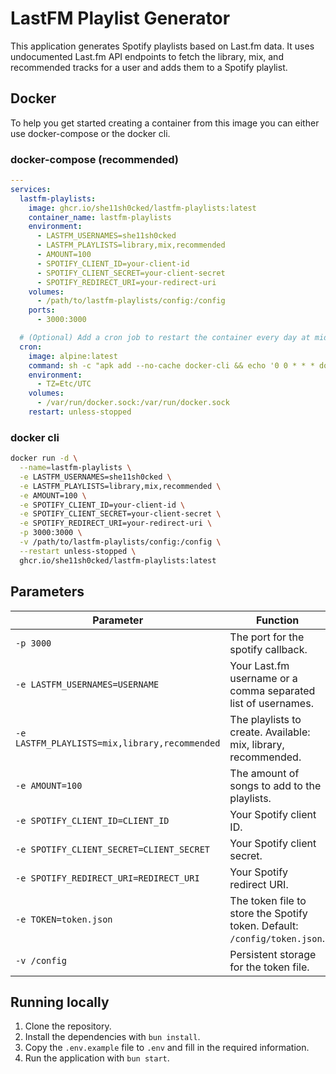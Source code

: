 # LastFM Playlist Generator

This application generates Spotify playlists based on Last.fm data. It uses undocumented Last.fm API endpoints to fetch the library, mix, and recommended tracks for a user and adds them to a Spotify playlist.

## Docker

To help you get started creating a container from this image you can either use docker-compose or the docker cli.

### docker-compose (recommended)

```yaml
---
services:
  lastfm-playlists:
    image: ghcr.io/she11sh0cked/lastfm-playlists:latest
    container_name: lastfm-playlists
    environment:
      - LASTFM_USERNAMES=she11sh0cked
      - LASTFM_PLAYLISTS=library,mix,recommended
      - AMOUNT=100
      - SPOTIFY_CLIENT_ID=your-client-id
      - SPOTIFY_CLIENT_SECRET=your-client-secret
      - SPOTIFY_REDIRECT_URI=your-redirect-uri
    volumes:
      - /path/to/lastfm-playlists/config:/config
    ports:
      - 3000:3000

  # (Optional) Add a cron job to restart the container every day at midnight.
  cron:
    image: alpine:latest
    command: sh -c "apk add --no-cache docker-cli && echo '0 0 * * * docker start lastfm-playlists' > /etc/crontabs/root && crond -f"
    environment:
      - TZ=Etc/UTC
    volumes:
      - /var/run/docker.sock:/var/run/docker.sock
    restart: unless-stopped
```

### docker cli

```bash
docker run -d \
  --name=lastfm-playlists \
  -e LASTFM_USERNAMES=she11sh0cked \
  -e LASTFM_PLAYLISTS=library,mix,recommended \
  -e AMOUNT=100 \
  -e SPOTIFY_CLIENT_ID=your-client-id \
  -e SPOTIFY_CLIENT_SECRET=your-client-secret \
  -e SPOTIFY_REDIRECT_URI=your-redirect-uri \
  -p 3000:3000 \
  -v /path/to/lastfm-playlists/config:/config \
  --restart unless-stopped \
  ghcr.io/she11sh0cked/lastfm-playlists:latest
```

## Parameters

| Parameter                                     | Function                                                                  |
| --------------------------------------------- | ------------------------------------------------------------------------- |
| `-p 3000`                                     | The port for the spotify callback.                                        |
| `-e LASTFM_USERNAMES=USERNAME`                | Your Last.fm username or a comma separated list of usernames.             |
| `-e LASTFM_PLAYLISTS=mix,library,recommended` | The playlists to create. Available: mix, library, recommended.            |
| `-e AMOUNT=100`                               | The amount of songs to add to the playlists.                              |
| `-e SPOTIFY_CLIENT_ID=CLIENT_ID`              | Your Spotify client ID.                                                   |
| `-e SPOTIFY_CLIENT_SECRET=CLIENT_SECRET`      | Your Spotify client secret.                                               |
| `-e SPOTIFY_REDIRECT_URI=REDIRECT_URI`        | Your Spotify redirect URI.                                                |
| `-e TOKEN=token.json`                         | The token file to store the Spotify token. Default: `/config/token.json`. |
| `-v /config`                                  | Persistent storage for the token file.                                    |

## Running locally

1. Clone the repository.
2. Install the dependencies with `bun install`.
3. Copy the `.env.example` file to `.env` and fill in the required information.
4. Run the application with `bun start`.
